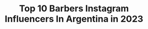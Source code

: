 ---
title: Top 10 Barbers Instagram Influencers In Argentina in 2023
description: >-
  Find top barbers Instagram influencers in Argentina in 2023. Most popular hashtags: #barber #hairstyle #barbershop #fade.
platform: Instagram
hits: 46
text_top: Discover the top-rated Instagram profiles on inBeat.
text_bottom: Our search engine has 46 Instagram influencers like this in Argentina for you to connect with.
profiles:
  - username: "javitolop"
    fullname: >-
      🇦🇷 Javier Lopez 🇦🇷
    bio: >-
      📍Living in Buenos Aires, Argentina 💈Professional Barber & Hairdresser @javierlopezhairstyle 🔮 Dreamer 🏋🏻‍♂️ Fitness Lover
    location: "Argentina"
    followers: 13637
    engagement: 885
    commentsToLikes: 0.019909
    id: ckap0i04vqdiv0i78451bqcqk
    verified: false
    hashtags: "#tbt, #verano2019, #mallorca, #yomequedoencasa"
  - username: "alexisgabrielg"
    fullname: >-
      Alexis Gabriel 💈🇦🇷
    bio: >-
      •Barbero •Dueño [Alexis Gabriel] salón masculino •🏆 Award winner barber X14🏆 •God is good • 💈desde $400 •🏠 desde $1500 (domicilio)
    location: "Argentina"
    followers: 12032
    engagement: 791
    commentsToLikes: 0.044686
    id: ckap0w1eqs2dx0i78j8iy7kna
    verified: false
    hashtags: "#barbersinc, #nastybarbers, #redone, #menstyle"
  - username: "kayte.yb"
    fullname: >-
      K A Y T E 🇦🇷
    bio: >-
      Barber: @youngbad.k Escucha "bendecido" ft @nikilloyb ⬇️⬇️⬇️⬇️⬇️⬇️⬇️⬇️⬇️⬇️⬇️⬇️
    location: "Argentina"
    followers: 8882
    engagement: 521
    commentsToLikes: 0.014762
    id: ckap4ssns8pjv0i781bokl6lx
    verified: false
    hashtags: ""
  - username: "leabarber_"
    fullname: >-
      𝐋𝐄𝐀𝐍𝐃𝐑𝐎 𝐒𝐈𝐋𝐕𝐀🐺
    bio: >-
      •𝐀𝐑𝐆𝐄𝐍𝐓𝐈𝐍𝐎🇦🇷 🏆𝐚𝐜𝐚𝐝𝐞𝐦𝐢𝐚 𝐥𝐨𝐬 𝐬𝐢𝐥𝐯𝐚🏆 •👹𝐋𝐀 𝐕𝐈𝐃𝐀 𝐄𝐒 𝐔𝐍 𝐅𝐑𝐄𝐄𝐒𝐓𝐘𝐋𝐄👹 • ➕ 𝐃𝐄 𝟑𝐊 #fadexx 🔱 • 𝕮𝖗𝖊𝖈𝖊𝖗 𝖘𝖎𝖓 𝖕𝖎𝖘𝖆𝖗 𝖆 𝖓𝖆𝖉𝖎𝖊 🌎🐾
    location: "Argentina"
    followers: 17978
    engagement: 1391
    commentsToLikes: 0.045350
    id: ckapcimrh3ymu0i785ubl6ydg
    verified: false
    hashtags: "#barberoslatinos, #barbersinct, #color, #style"
  - username: "imaxflight"
    fullname: >-
      EnjoytheFlight. EnjoytheLife.
    bio: >-
      Crew ✈️ Gym 💪 Travel 🌎 Buenos Aires 📍Argentina 🇦🇷 Escorpiano 🔥 Avatar 👽 196 cm. Be Free 🌈 Enamoradisimo 👬 de @_r_a_m__s_u_e_
    location: "Argentina"
    followers: 10593
    engagement: 1007
    commentsToLikes: 0.027930
    id: ck5zxfp0i7xh80i14c037fgxy
    verified: false
    hashtags: "#instagood, #muscle, #sexygay, #workout"
  - username: "beedgvng"
    fullname: >-
      BEED G
    bio: >-
      📍 BA, Argentina. Disponible en todas las plataformas digitales. @lealtadmusicinc
    location: "Argentina"
    followers: 18087
    engagement: 267
    commentsToLikes: 0.038061
    id: ckaoy8ai1gf6i0i78i5nwnjhx
    verified: false
    hashtags: "#twitchtv, #mood, #art, #photographer"
  - username: "gsoaressalon"
    fullname: >-
      Gabriel Soares Men’s Salon
    bio: >-
      Barcelona 📍 @soaresmencare 👇🏽RESERVA ONLINE 24/7 en👇🏽
    location: "Argentina"
    followers: 16391
    engagement: 332
    commentsToLikes: 0.012763
    id: ck5chu1lqrgm50i11wkvcjkpo
    verified: false
    hashtags: "#barber, #haircut, #olesademontserrat, #barcelona"
  - username: "fades.uy"
    fullname: >-
      👹 ＴＨΞ ＧΛＭΞ ＣＨΛＮＧΞＲ  👹
    bio: >-
      🇺🇾 Portal N°1 🇺🇾 🌎 Trabajos de todo el mundo 🌍 #️⃣ Usa #fadeuy #️⃣ 💎 @jhoannhernandezz_ 💎 💅🏼 @trendingsnails 💅🏼
    location: "Argentina"
    followers: 27541
    engagement: 291
    commentsToLikes: 0.031835
    id: ck8t3j1133f570j78edh2ta7l
    verified: false
    hashtags: "#barberpost, #nationalfadeleague, #barbercartel, #trending"
  - username: "alejoinfamy"
    fullname: >-
      Alejo
    bio: >-
      𝗕𝗔𝗥𝗕𝗘𝗥𝗢 𝗣𝗥𝗢𝗙𝗘𝗦𝗜𝗢𝗡𝗔𝗟 ✂️ Creador de @barberiainfamous • Artista en @slikhaartv @youtube • Sponsored by @byvilain • Team @andisclippers 💈
    location: "Argentina"
    followers: 133401
    engagement: 63
    commentsToLikes: 0.098023
    id: ck14k70vho1z70i1986hii9ok
    verified: false
    hashtags: "#pop, #barbershop, #trap, #andisclippers"
  - username: "barberiainfamous"
    fullname: >-
      Barberia Infamous®
    bio: >-
      Salón Barberia Masculino EST. 2009 por @alejoinfamy 📍Nicolas Avellaneda 974, Castelar ☎️ 4600-5736 Consultas 📱15-6058-1987 Reservas.
    location: "Argentina"
    followers: 20734
    engagement: 196
    commentsToLikes: 0.025914
    id: ck14k70sho1x50i19e2d8rrjg
    verified: false
    hashtags: "#fade, #barbershop, #championsleague, #barberia"
---